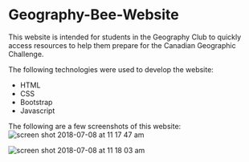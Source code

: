 # Geography-Bee-Website
This website is intended for students in the Geography Club to quickly access resources to help them prepare for the Canadian Geographic Challenge.

The following technologies were used to develop the website:
* HTML
* CSS
* Bootstrap
* Javascript

The following are a few screenshots of this website:
![screen shot 2018-07-08 at 11 17 47 am](https://user-images.githubusercontent.com/21224282/42422365-ecc0b3a4-82a1-11e8-8677-b72bf53fe47f.png)

![screen shot 2018-07-08 at 11 18 03 am](https://user-images.githubusercontent.com/21224282/42422367-01c595bc-82a2-11e8-9087-ae76b0073459.png)
